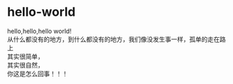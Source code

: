 # hello-world  
hello,hello,hello world!  
从什么都没有的地方，到什么都没有的地方，我们像没发生事一样，孤单的走在路上  
其实很简单，  
其实很自然，  
你这是怎么回事！！！  